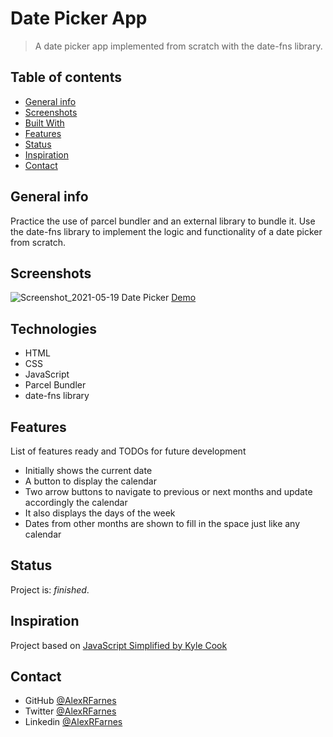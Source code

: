 # Date Picker App

> A date picker app implemented from scratch with the date-fns library.

## Table of contents

- [General info](#general-info)
- [Screenshots](#screenshots)
- [Built With](#built-with)
- [Features](#features)
- [Status](#status)
- [Inspiration](#inspiration)
- [Contact](#contact)

## General info

Practice the use of parcel bundler and an external library to bundle it. Use the date-fns library to implement the logic and functionality of a date picker from scratch.

## Screenshots

![Screenshot_2021-05-19 Date Picker](https://user-images.githubusercontent.com/57517804/118770271-b5948b80-b8b3-11eb-8be3-02f59d1e257b.png)
[Demo](https://angry-swanson-812fc7.netlify.app/)

## Technologies

- HTML
- CSS
- JavaScript
- Parcel Bundler
- date-fns library

## Features

List of features ready and TODOs for future development

- Initially shows the current date
- A button to display the calendar
- Two arrow buttons to navigate to previous or next months and update accordingly the calendar
- It also displays the days of the week
- Dates from other months are shown to fill in the space just like any calendar

## Status

Project is: _finished_.

## Inspiration

Project based on [JavaScript Simplified by Kyle Cook](https://javascriptsimplified.com/)

## Contact

- GitHub [@AlexRFarnes](https://github.com/AlexRFarnes)
- Twitter [@AlexRFarnes](https://twitter.com/alexrfarnes)
- Linkedin [@AlexRFarnes](https://www.linkedin.com/in/alexrfarnes/)
